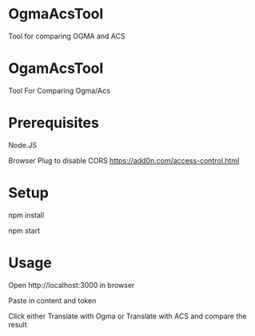 # OgmaAcsTool
Tool for comparing OGMA and ACS

# OgamAcsTool
Tool For Comparing Ogma/Acs

# Prerequisites

Node.JS

Browser Plug to disable CORS https://add0n.com/access-control.html

# Setup

npm install

npm start

# Usage

Open http://localhost:3000 in browser

Paste in content and token

Click either Translate with Ogma or Translate with ACS and compare the result
